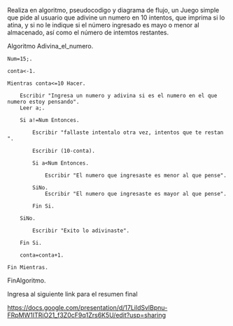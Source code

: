 Realiza en algoritmo, pseudocodigo y diagrama de flujo, un Juego simple que pide al usuario que adivine un numero en 10 intentos, que imprima si lo atina, y si no le indique si el número ingresado es mayo o menor al almacenado, así como el número de intemtos restantes.


Algoritmo Adivina_el_numero.

	Num=15;.
	
	conta<-1.
  
	Mientras conta<=10 Hacer.
		
		Escribir "Ingresa un numero y adivina si es el numero en el que numero estoy pensando".
		Leer a;.
    
		Si a!=Num Entonces.
    
			Escribir "fallaste intentalo otra vez, intentos que te restan ".
      
			Escribir (10-conta).
      
			Si a<Num Entonces.
      
				Escribir "El numero que ingresaste es menor al que pense".
        
			SiNo.
				Escribir "El numero que ingresaste es mayor al que pense".
        
			Fin Si.
      
		SiNo.
    
			Escribir "Exito lo adivinaste".
      
		Fin Si.
		
		conta=conta+1.
    
	Fin Mientras.
  
FinAlgoritmo.








Ingresa al siguiente link para el resumen final

https://docs.google.com/presentation/d/17LildSvlBpnu-FRpMW1ITRiO21_f3Z0cF9q1Zrs6K5U/edit?usp=sharing
